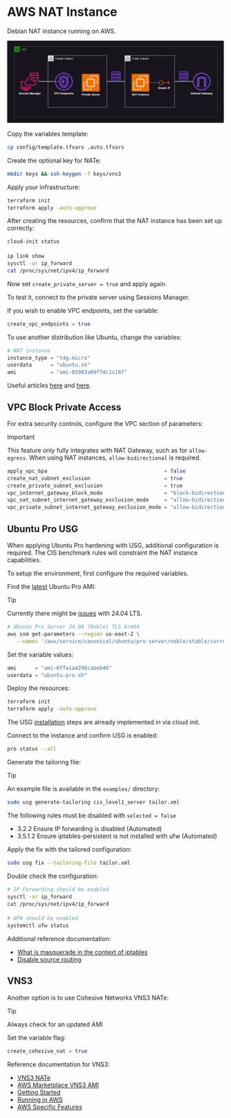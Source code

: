 # AWS NAT Instance

Debian NAT instance running on AWS.

<img src=".assets/aws-nat2.png" />

Copy the variables template:

```sh
cp config/template.tfvars .auto.tfvars
```

Create the optional key for NATe:

```sh
mkdir keys && ssh-keygen -f keys/vns3
```

Apply your infrastructure:

```sh
terraform init
terraform apply -auto-approve
```

After creating the resources, confirm that the NAT instance has been set up correctly:

```sh
cloud-init status

ip link show
sysctl -ar ip_forward
cat /proc/sys/net/ipv4/ip_forward
```

Now set `create_private_server = true` and apply again.

To test it, connect to the private server using Sessions Manager.

If you wish to enable VPC endpoints, set the variable:

```terraform
create_vpc_endpoints = true
```

To use another distribution like Ubuntu, change the variables:

```terraform
# NAT instance
instance_type = "t4g.micro"
userdata      = "ubuntu.sh"
ami           = "ami-05983a09f7dc1c18f"
```

Useful articles [here][1] and [here][2].

## VPC Block Private Access

For extra security controls, configure the VPC section of parameters:

> [!IMPORTANT]
> This feature only fully integrates with NAT Gateway, such as for `allow-egress`. When using NAT instances, `allow-bidirectional` is required.

```terraform
apply_vpc_bpa                                      = false
create_nat_subnet_exclusion                        = true
create_private_subnet_exclusion                    = true
vpc_internet_gateway_block_mode                    = "block-bidirectional" # "block-bidirectional", "block-ingress", "off"
vpc_nat_subnet_internet_gateway_exclusion_mode     = "allow-bidirectional" # "allow-bidirectional", "allow-egress"
vpc_private_subnet_internet_gateway_exclusion_mode = "allow-bidirectional" # "allow-bidirectional", "allow-egress"
```

## Ubuntu Pro USG

When applying Ubuntu Pro hardening with USG, additional configuration is required. The CIS benchmark rules will constraint the NAT instance capabilities.

To setup the environment, first configure the required variables.

Find the [latest](https://documentation.ubuntu.com/aws/en/latest/aws-how-to/instances/find-ubuntu-images/) Ubuntu Pro AMI:

> [!TIP]
> Currently there might be [issues](https://discourse.ubuntu.com/t/cis-compliance-with-usg-for-ubuntu-24-04-lts) with 24.04 LTS.

```sh
# Ubuntu Pro Server 24.04 (Noble) TLS Arm64
aws ssm get-parameters --region us-east-2 \
   --names '/aws/service/canonical/ubuntu/pro-server/noble/stable/current/arm64/hvm/ebs-gp3/ami-id'
```

Set the variable values:

```terraform
ami      = "ami-0ffa1a4298cabeb40"
userdata = "ubuntu-pro.sh"
```

Deploy the resources:

```sh
terraform init
terraform apply -auto-approve
```

The USG [installation](https://ubuntu.com/security/certifications/docs/disa-stig/installation) steps are already implemented in via cloud init.

Connect to the instance and confirm USG is enabled:

```sh
pro status --all
```

Generate the tailoring file:

> [!TIP]
> An example file is available in the `examples/` directory:

```sh
sudo usg generate-tailoring cis_level1_server tailor.xml
```

The following rules must be disabled with `selected = false`

- 3.2.2 Ensure IP forwarding is disabled (Automated)
- 3.5.1.2 Ensure iptables-persistent is not installed with ufw (Automated)

Apply the fix with the tailored configuration:

```sh
sudo usg fix --tailoring-file tailor.xml
```

Double check the configuration:

```sh
# IP Forwarding should be enabled
sysctl -ar ip_forward
cat /proc/sys/net/ipv4/ip_forward

# UFW should be enabled
systemctl ufw status
```

Additional reference documentation:

- [What is masquerade in the context of iptables](https://askubuntu.com/questions/466445/what-is-masquerade-in-the-context-of-iptables)
- [Disable source routing](https://docs.redhat.com/en/documentation/red_hat_enterprise_linux/6/html/security_guide/sect-security_guide-server_security-disable-source-routing#sect-Security_Guide-Server_Security-Disable-Source-Routing)


## VNS3

Another option is to use Cohesive Networks VNS3 NATe:

> [!TIP]
> Always check for an updated AMI

Set the variable flag:

```terraform
create_cohesive_nat = true
```

Reference documentation for VNS3:

- [VNS3 NATe](https://docs.cohesive.net/docs/nate/)
- [AWS Marketplace VNS3 AMI](https://aws.amazon.com/marketplace/pp/prodview-beu27g23xt4ok)
- [Getting Started](https://docs.cohesive.net/tutorials/getting-started/)
- [Running in AWS](https://docs.cohesive.net/docs/cloud-setup/aws/)
- [AWS Specific Features](https://docs.cohesive.net/docs/vns3/aws-features/)

[1]: https://linuxhint.com/configure-nat-on-ubuntu/
[2]: https://linuxconfig.org/how-to-make-iptables-rules-persistent-after-reboot-on-linux
